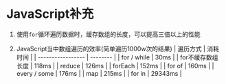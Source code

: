 # JavaScript补充

1. 使用`for`循环遍历数据时，缓存数组的长度，可以提高三倍以上的性能

2. JavaScript当中数组遍历的效率(简单遍历1000w次的结果)
| 遍历方式          | 消耗时间 |
| ----------------- | -------- |
| for / while       | 30ms     |
| for不缓存数组长度 | 118ms    |
| reduce            | 126ms    |
| forEach           | 152ms    |
| for of            | 160ms    |
| every / some      | 176ms    |
| map               | 215ms    |
| for in            | 29343ms  |
